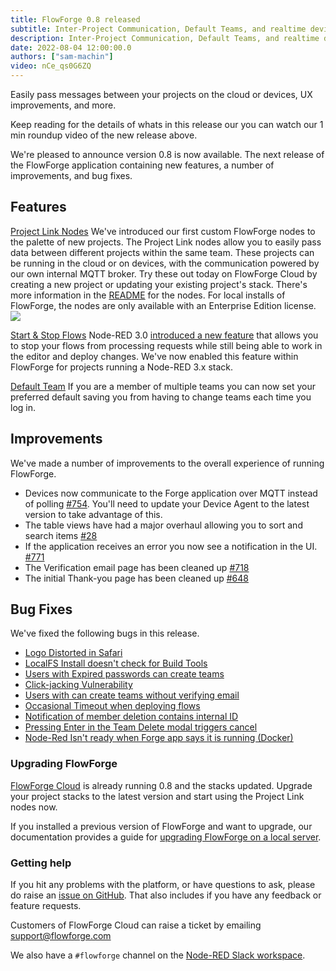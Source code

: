 ```yaml
---
title: FlowForge 0.8 released
subtitle: Inter-Project Communication, Default Teams, and realtime device management.
description: Inter-Project Communication, Default Teams, and realtime device management.
date: 2022-08-04 12:00:00.0
authors: ["sam-machin"]
video: nCe_qs0G6ZQ
---
```


Easily pass messages between your projects on the cloud or devices, UX improvements, and more.

<!--more-->

Keep reading for  the details of whats in this release our you can watch our 1 min roundup video of the new release above. 

We're pleased to announce version 0.8 is now available. The next release of the FlowForge application containing new features, a number of improvements, and bug fixes.

## Features
[Project Link Nodes](https://github.com/flowforge/flowforge/issues/662)
We've introduced our first custom FlowForge nodes to the palette of new projects. The Project Link nodes allow you to easily pass data between different projects within the same team. 
These projects can be running in the cloud or on devices, with the communication powered by our own internal MQTT broker.
Try these out today on FlowForge Cloud by creating a new project or updating your existing project's stack. There's more information in the [README](https://github.com/flowforge/flowforge-nr-project-nodes/blob/main/README.md) for the nodes.
For local installs of FlowForge, the nodes are only available with an Enterprise Edition license.
![](../images/ProjectLink.gif)


[Start & Stop Flows](https://github.com/flowforge/flowforge/issues/839)
Node-RED 3.0 [introduced a new feature](https://nodered.org/blog/2022/07/14/version-3-0-released#editing-stopped-flows) that allows you to stop your flows from processing requests while still being able to work in the editor and deploy changes. We've now enabled this feature within FlowForge for projects running a Node-RED 3.x stack.

[Default Team](https://github.com/flowforge/flowforge/issues/298)
If you are a member of multiple teams you can now set your preferred default saving you from having to change teams each time you log in.

## Improvements
We've made a number of improvements to the overall experience of running FlowForge.

- Devices now communicate to the Forge application over MQTT instead of polling [#754](https://github.com/flowforge/flowforge/issues/754). You'll need to update your Device Agent to the latest version to take advantage of this.
- The table views have had a major overhaul allowing you to sort and search items [#28](https://github.com/flowforge/forge-ui-components/issues/28)
- If the application receives an error you now see a notification in the UI. [#771](https://github.com/flowforge/flowforge/issues/771)
- The Verification email page has been cleaned up [#718](https://github.com/flowforge/flowforge/issues/718)
- The initial Thank-you page has been cleaned up [#648](https://github.com/flowforge/flowforge/issues/648)


## Bug Fixes
We've fixed the following bugs in this release.
- [Logo Distorted in Safari](https://github.com/flowforge/flowforge/issues/793)<br>
- [LocalFS Install doesn't check for Build Tools](https://github.com/flowforge/flowforge/issues/729)<br>
- [Users with Expired passwords can create teams](https://github.com/flowforge/flowforge/pull/842)<br>
- [Click-jacking Vulnerability](https://github.com/flowforge/flowforge/pull/790)
- [Users with can create teams without verifying email](https://github.com/flowforge/flowforge/pull/824)<br>
- [Occasional Timeout when deploying flows](https://github.com/flowforge/flowforge-nr-storage/issues/17)<br>
- [Notification of member deletion contains internal ID](https://github.com/flowforge/flowforge/issues/833)<br>
- [Pressing Enter in the Team Delete modal triggers cancel](https://github.com/flowforge/flowforge/issues/334)<br>
- [Node-Red Isn't ready when Forge app says it is running (Docker)](https://github.com/flowforge/flowforge/issues/751)<br>

### Upgrading FlowForge

[FlowForge Cloud](https://app.flowforge.com) is already running 0.8 and the stacks updated. Upgrade your project stacks to the latest version and start using the Project Link nodes now.

If you installed a previous version of FlowForge and want to upgrade, our documentation provides a
guide for [upgrading FlowForge on a local server](http://flowforge.com/docs/install#upgrade).

### Getting help

If you hit any problems with the platform, or have questions to ask, please do
raise an [issue on GitHub](https://github.com/flowforge/flowforge/issues).
That also includes if you have any feedback or feature requests.

Customers of FlowForge Cloud can raise a ticket by emailing support@flowforge.com

We also have a `#flowforge` channel on the [Node-RED Slack workspace](https://nodered.org/slack).
